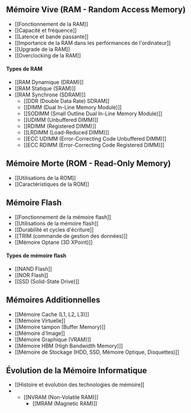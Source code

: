 ## Mémoire Vive (RAM - Random Access Memory)

- [[Fonctionnement de la RAM]]
- [[Capacité et fréquence]]
- [[Latence et bande passante]]
- [[Importance de la RAM dans les performances de l'ordinateur]]
- [[Upgrade de la RAM]]
- [[Overclocking de la RAM]]
#### Types de RAM

- [[RAM Dynamique (DRAM)]]
- [[RAM Statique (SRAM)]]
- [[RAM Synchrone (SDRAM)]]
  - [[DDR (Double Data Rate) SDRAM]]
  - [[DIMM (Dual In-Line Memory Module)]]
  - [[SODIMM (Small Outline Dual In-Line Memory Module)]]
  - [[UDIMM (Unbuffered DIMM)]]
  - [[RDIMM (Registered DIMM)]]
  - [[LRDIMM (Load-Reduced DIMM)]]
  - [[ECC UDIMM (Error-Correcting Code Unbuffered DIMM)]]
  - [[ECC RDIMM (Error-Correcting Code Registered DIMM)]]

## Mémoire Morte (ROM - Read-Only Memory)

- [[Utilisations de la ROM]]
- [[Caractéristiques de la ROM]]

## Mémoire Flash
- [[Fonctionnement de la mémoire flash]]
- [[Utilisations de la mémoire flash]]
- [[Durabilité et cycles d'écriture]]
- [[TRIM (commande de gestion des données)]]
- [[Mémoire Optane (3D XPoint)]]
 
#### Types de mémoire flash
- [[NAND Flash]]
- [[NOR Flash]]
- [[SSD (Solid-State Drive)]]

## Mémoires Additionnelles
- [[Mémoire Cache (L1, L2, L3)]]
- [[Mémoire Virtuelle]]
- [[Mémoire tampon (Buffer Memory)]]
- [[Mémoire d'Image]]
- [[Mémoire Graphique (VRAM)]]
- [[Mémoire HBM (High Bandwidth Memory)]]
- [[Mémoire de Stockage (HDD, SSD, Mémoire Optique, Disquettes)]]


## Évolution de la Mémoire Informatique
- [[Histoire et évolution des technologies de mémoire]]
- - [[NVRAM (Non-Volatile RAM)]]
	- [[MRAM (Magnetic RAM)]]
	

